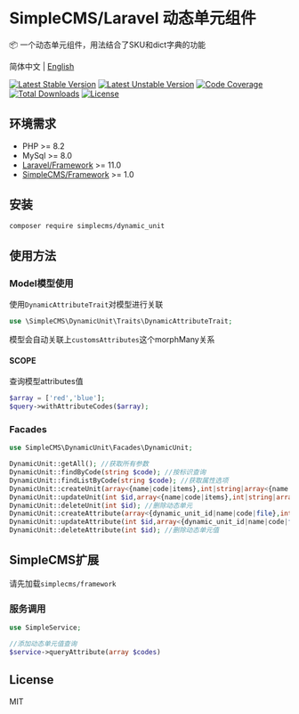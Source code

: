 # SimpleCMS/Laravel 动态单元组件

📦 一个动态单元组件，用法结合了SKU和dict字典的功能

简体中文 | [English](./README.md)

[![Latest Stable Version](https://poser.pugx.org/simplecms/dynamic_unit/v/stable.svg)](https://packagist.org/packages/simplecms/dynamic_unit) [![Latest Unstable Version](https://poser.pugx.org/simplecms/dynamic_unit/v/unstable.svg)](https://packagist.org/packages/simplecms/dynamic_unit) [![Code Coverage](https://scrutinizer-ci.com/g/overtrue/easy-sms/badges/coverage.png?b=master)](https://scrutinizer-ci.com/g/hackout/simplecms-dynamic_unit/?branch=master) [![Total Downloads](https://poser.pugx.org/simplecms/dynamic_unit/downloads)](https://packagist.org/packages/simplecms/dynamic_unit) [![License](https://poser.pugx.org/simplecms/dynamic_unit/license)](https://packagist.org/packages/simplecms/dynamic_unit)

## 环境需求

- PHP >= 8.2
- MySql >= 8.0
- [Laravel/Framework](https://packagist.org/packages/laravel/framework) >= 11.0
- [SimpleCMS/Framework](https://packagist.org/packages/simplecms/framework) >= 1.0

## 安装

```bash
composer require simplecms/dynamic_unit
```

## 使用方法

### Model模型使用

使用```DynamicAttributeTrait```对模型进行关联

```php
use \SimpleCMS\DynamicUnit\Traits\DynamicAttributeTrait;
```

模型会自动关联上```customsAttributes```这个morphMany关系

#### SCOPE

查询模型attributes值

```php
$array = ['red','blue'];
$query->withAttributeCodes($array);
```

### Facades

```php
use SimpleCMS\DynamicUnit\Facades\DynamicUnit; 

DynamicUnit::getAll(); //获取所有参数
DynamicUnit::findByCode(string $code); //按标识查询
DynamicUnit::findListByCode(string $code); //获取属性选项
DynamicUnit::createUnit(array<{name|code|items},int|string|array<{name|code|file},int|string|UploadedFile>> $array); //创建动态单元
DynamicUnit::updateUnit(int $id,array<{name|code|items},int|string|array<{id|dynamic_unit_id|name|code|file},int|string|UploadedFile>> $array); //更新动态单元
DynamicUnit::deleteUnit(int $id); //删除动态单元
DynamicUnit::createAttribute(array<{dynamic_unit_id|name|code|file},int|string|UploadedFile> $array); //创建动态单元值
DynamicUnit::updateAttribute(int $id,array<{dynamic_unit_id|name|code|file},int|string|UploadedFile> $array); //更新动态单元值
DynamicUnit::deleteAttribute(int $id); //删除动态单元值
```

## SimpleCMS扩展

请先加载```simplecms/framework```

### 服务调用

```php
use SimpleService;

//添加动态单元值查询
$service->queryAttribute(array $codes)
```

## License

MIT
